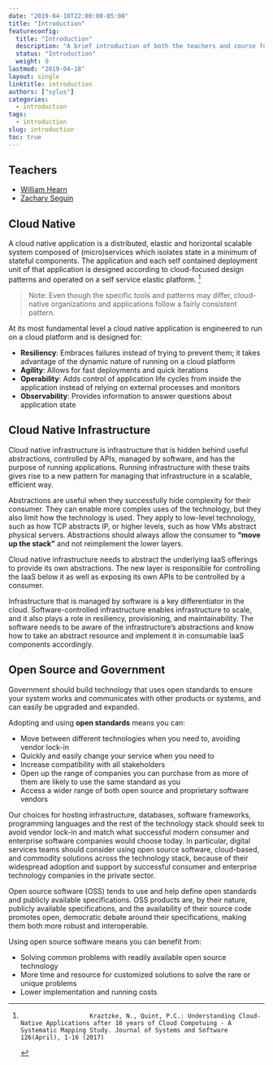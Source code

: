 ```yaml
---
date: "2019-04-18T22:00:00-05:00"
title: "Introduction"
featureconfig:
  title: "Introduction"
  description: "A brief introduction of both the teachers and course format."
  status: "Introduction"
  weight: 0
lastmod: "2019-04-18"
layout: single
linktitle: introduction
authors: ["sylus"]
categories:
  - introduction
tags:
  - introduction
slug: introduction
toc: true
---
```


## Teachers

* [William Hearn][will]
* [Zachary Seguin][zachary]

## Cloud Native

A cloud native application is a distributed, elastic and horizontal scalable system composed of (micro)services which isolates state in a minimum of stateful components. The application and each self contained deployment unit of that application is designed according to cloud-focused design patterns and operated on a self service elastic platform. [^1]

> Note: Even though the specific tools and patterns may differ, cloud-native organizations and applications follow a fairly consistent pattern.

At its most fundamental level a cloud native application is engineered to run on a cloud platform and is designed for:

* **Resiliency**: Embraces failures instead of trying to prevent them; it takes advantage of the dynamic nature of running on a cloud platform
* **Agility**: Allows for fast deployments and quick iterations
* **Operability**: Adds control of application life cycles from inside the application instead of relying on external processes and monitors
* **Observability**: Provides information to answer questions about application state

## Cloud Native Infrastructure

Cloud native infrastructure is infrastructure that is hidden behind useful abstractions, controlled by APIs, managed by software, and has the purpose of running applications. Running infrastructure with these traits gives rise to a new pattern for managing that infrastructure in a scalable, efficient way.

Abstractions are useful when they successfully hide complexity for their consumer. They can enable more complex uses of the technology, but they also limit how the technology is used. They apply to low-level technology, such as how TCP abstracts IP, or higher levels, such as how VMs abstract physical servers. Abstractions should always allow the consumer to **“move up the stack”** and not reimplement the lower layers.

Cloud native infrastructure needs to abstract the underlying IaaS offerings to provide its own abstractions. The new layer is responsible for controlling the IaaS below it as well as exposing its own APIs to be controlled by a consumer.

Infrastructure that is managed by software is a key differentiator in the cloud. Software-controlled infrastructure enables infrastructure to scale, and it also plays a role in resiliency, provisioning, and maintainability. The software needs to be aware of the infrastructure’s abstractions and know how to take an abstract resource and implement it in consumable IaaS components accordingly.

## Open Source and Government

Government should build technology that uses open standards to ensure your system works and communicates with other products or systems, and can easily be upgraded and expanded.

Adopting and using **open standards** means you can:

* Move between different technologies when you need to, avoiding vendor lock-in
* Quickly and easily change your service when you need to
* Increase compatibility with all stakeholders
* Open up the range of companies you can purchase from as more of them are likely to use the same standard as you
* Access a wider range of both open source and proprietary software vendors

Our choices for hosting infrastructure, databases, software frameworks, programming languages and the rest of the technology stack should seek to avoid vendor lock-in and match what successful modern consumer and enterprise software companies would choose today. In particular, digital services teams should consider using open source software, cloud-based, and commodity solutions across the technology stack, because of their widespread adoption and support by successful consumer and enterprise technology companies in the private sector.

Open source software (OSS) tends to use and help define open standards and publicly available specifications. OSS products are, by their nature, publicly available specifications, and the availability of their source code promotes open, democratic debate around their specifications, making them both more robust and interoperable.

Using open source software means you can benefit from:

* Solving common problems with readily available open source technology
* More time and resource for customized solutions to solve the rare or unique problems
* Lower implementation and running costs


<!-- Links Referenced -->

[^1]:                       Kraztzke, N., Quint, P.C.: Understanding Cloud-Native Applications after 10 years of Cloud Compotuing - A Systematic Mapping Study. Journal of Systems and Software 126(April), 1-16 (2017)
[will]:                     https://sylus.ca
[zachary]:                  https://zacharyseguin.ca
[katacoda]:                 https://katacoda.com
[katacoda-sylus]:           https://katacoda.com/sylus
